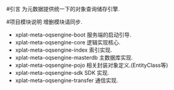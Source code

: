#引言
为元数据提供统一下的对象查询储存引擎.

#项目模块说明
增删模块请同步.

* xplat-meta-oqsengine-boot 服务端的启动引导.
* xplat-meta-oqsengine-core 逻辑实现核心.
* xplat-meta-oqsengine-index 索引实现.
* xplat-meta-oqsengine-masterdb 主数据库实现.
* xplat-meta-oqsengine-pojo 相关封装对象定义.(EntityClass等)
* xplat-meta-oqsengine-sdk SDK 实现.
* xplat-meta-oqsengine-transfer 通信实现.